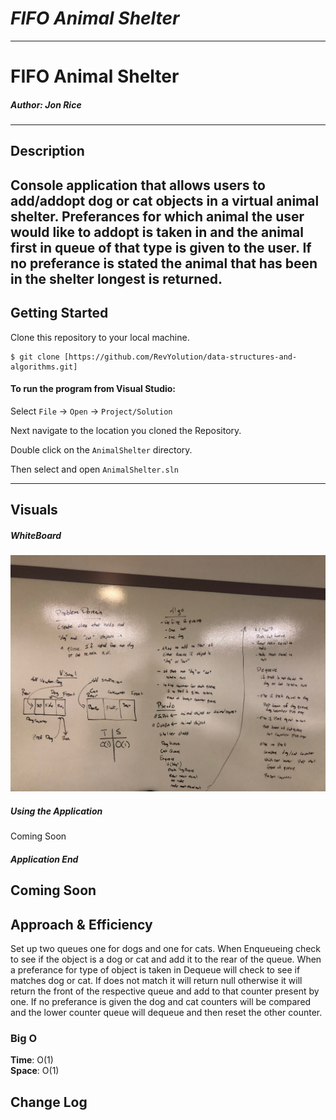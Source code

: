 # ***FIFO Animal Shelter***
------------------------------

# FIFO Animal Shelter
##### *Author: Jon Rice*

------------------------------

## Description
Console application that allows users to add/addopt dog or cat objects in a  virtual animal shelter. Preferances for which animal the user would like to addopt is taken in and the animal first in queue of that type is given to the user. If no preferance is stated the animal that has been in the shelter longest is returned. 
------------------------------

## Getting Started
Clone this repository to your local machine.
```
$ git clone [https://github.com/RevYolution/data-structures-and-algorithms.git]
```
#### To run the program from Visual Studio:
Select ```File``` -> ```Open``` -> ```Project/Solution```

Next navigate to the location you cloned the Repository.

Double click on the ```AnimalShelter``` directory.

Then select and open ```AnimalShelter.sln```

------------------------------

## Visuals


##### WhiteBoard
![AnimalShelter Whiteboard](https://github.com/RevYolution/data-structures-and-algorithms/blob/master/assets/AnimalShelter%20Whiteboard.JPG)
##### Using the Application
Coming Soon
##### Application End
Coming Soon
------------------------------
## Approach & Efficiency
Set up two queues one for dogs and one for cats. When Enqueueing check to see if the object is a dog or cat and add it to the rear of the queue. When a preferance for type of object is taken in Dequeue will check to see if matches dog or cat. If does not match it will return null otherwise it will return the front of the respective queue and add to that counter present by one. If no preferance is given the dog and cat counters will be compared and the lower counter queue will dequeue and then reset the other counter.  
### Big O
**Time**: O(1)  
**Space**: O(1)

## Change Log

